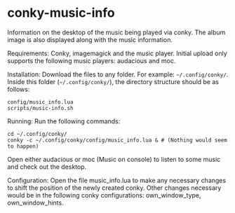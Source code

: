 # conky-music-info
Information on the desktop of the music being played via conky.
The album image is also displayed along with the music information.

Requirements:
Conky, imagemagick and the music player.
Initial upload only supports the following music players: audacious and moc.

Installation:
Download the files to any folder. For example: `~/.config/conky/`.
Inside this folder (`~/.config/conky/`), the directory structure should be as follows:

    config/music_info.lua
    scripts/music-info.sh

Running:
Run the following commands:

    cd ~/.config/conky/
    conky -c ~/.config/conky/config/music_info.lua & # (Nothing would seem to happen)

Open either audacious or moc (Music on console) to listen to some music and check out the desktop.

Configuration:
Open the file music_info.lua to make any necessary changes to shift the position of the newly created conky.
Other changes necessary would be in the following conky configurations:
own_window_type, own_window_hints.
